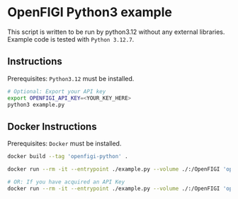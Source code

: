 # OpenFIGI Python3 example

This script is written to be run by python3.12 without any external libraries.
Example code is tested with `Python 3.12.7`.

## Instructions

Prerequisites: `Python3.12` must be installed.

```bash
# Optional: Export your API key
export OPENFIGI_API_KEY=<YOUR_KEY_HERE>
python3 example.py
```

## Docker Instructions

Prerequisites: `Docker` must be installed.

```bash
docker build --tag 'openfigi-python' .

docker run --rm -it --entrypoint ./example.py --volume ./:/OpenFIGI 'openfigi-python'

# OR: If you have acquired an API Key
docker run --rm -it --entrypoint ./example.py --volume ./:/OpenFIGI 'openfigi-python'  -e OPENFIGI_API_KEY=<YOUR_KEY_HERE>
```
